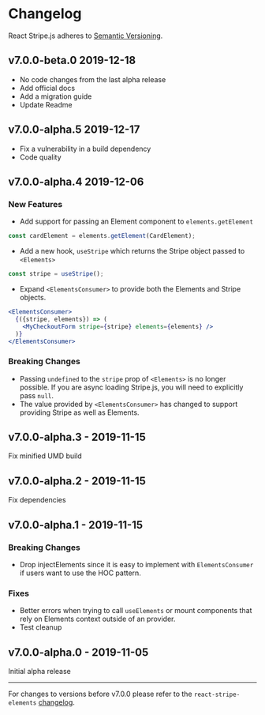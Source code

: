 # Changelog

React Stripe.js adheres to
[Semantic Versioning](https://semver.org/spec/v2.0.0.html).

## v7.0.0-beta.0 2019-12-18

- No code changes from the last alpha release
- Add official docs
- Add a migration guide
- Update Readme

## v7.0.0-alpha.5 2019-12-17

- Fix a vulnerability in a build dependency
- Code quality

## v7.0.0-alpha.4 2019-12-06

### New Features

- Add support for passing an Element component to `elements.getElement`

```js
const cardElement = elements.getElement(CardElement);
```

- Add a new hook, `useStripe` which returns the Stripe object passed to
  `<Elements>`

```js
const stripe = useStripe();
```

- Expand `<ElementsConsumer>` to provide both the Elements and Stripe objects.

```jsx
<ElementsConsumer>
  {({stripe, elements}) => (
    <MyCheckoutForm stripe={stripe} elements={elements} />
  )}
</ElementsConsumer>
```

### Breaking Changes

- Passing `undefined` to the `stripe` prop of `<Elements>` is no longer
  possible. If you are async loading Stripe.js, you will need to explicitly pass
  `null`.
- The value provided by `<ElementsConsumer>` has changed to support providing
  Stripe as well as Elements.

## v7.0.0-alpha.3 - 2019-11-15

Fix minified UMD build

## v7.0.0-alpha.2 - 2019-11-15

Fix dependencies

## v7.0.0-alpha.1 - 2019-11-15

### Breaking Changes

- Drop injectElements since it is easy to implement with `ElementsConsumer` if
  users want to use the HOC pattern.

### Fixes

- Better errors when trying to call `useElements` or mount components that rely
  on Elements context outside of an provider.
- Test cleanup

## v7.0.0-alpha.0 - 2019-11-05

Initial alpha release

---

For changes to versions before v7.0.0 please refer to the
`react-stripe-elements`
[changelog](https://github.com/stripe/react-stripe-elements/blob/master/CHANGELOG.md).
